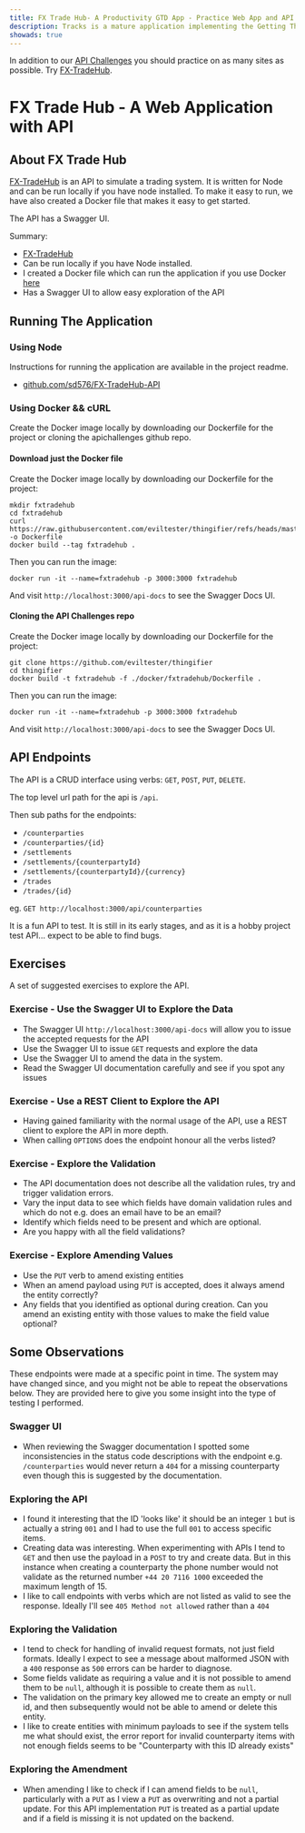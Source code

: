 ```yaml
---
title: FX Trade Hub- A Productivity GTD App - Practice Web App and API
description: Tracks is a mature application implementing the Getting Things Done productivity method with a Web GUI and API.
showads: true
---
```


In addition to our [API Challenges](/gui/challenges) you should practice on as many sites as possible. Try [FX-TradeHub](https://github.com/sd576/FX-TradeHub-API).

# FX Trade Hub - A Web Application with API


## About FX Trade Hub

[FX-TradeHub](https://github.com/sd576/FX-TradeHub-API) is an API to simulate a trading system. It is written for Node and can be run locally if you have node installed. To make it easy to run, we have also created a Docker file that makes it easy to get started.

The API has a Swagger UI.

Summary:

- [FX-TradeHub](https://github.com/sd576/FX-TradeHub-API)
- Can be run locally if you have Node installed.
- I created a Docker file which can run the application if you use Docker [here](https://github.com/eviltester/thingifier/tree/master/docker)
- Has a Swagger UI to allow easy exploration of the API


## Running The Application

### Using Node

Instructions for running the application are available in the project readme.

- [github.com/sd576/FX-TradeHub-API](https://github.com/sd576/FX-TradeHub-API)


### Using Docker && cURL

Create the Docker image locally by downloading our Dockerfile for the project or cloning the apichallenges github repo.

#### Download just the Docker file

Create the Docker image locally by downloading our Dockerfile for the project:

```
mkdir fxtradehub
cd fxtradehub
curl https://raw.githubusercontent.com/eviltester/thingifier/refs/heads/master/docker/fxtradehub/Dockerfile -o Dockerfile
docker build --tag fxtradehub .
```

Then you can run the image:

```
docker run -it --name=fxtradehub -p 3000:3000 fxtradehub
```

And visit `http://localhost:3000/api-docs` to see the Swagger Docs UI.

#### Cloning the API Challenges repo

Create the Docker image locally by downloading our Dockerfile for the project:

```
git clone https://github.com/eviltester/thingifier
cd thingifier
docker build -t fxtradehub -f ./docker/fxtradehub/Dockerfile .
```

Then you can run the image:

```
docker run -it --name=fxtradehub -p 3000:3000 fxtradehub
```

And visit `http://localhost:3000/api-docs` to see the Swagger Docs UI.


## API Endpoints

The API is a CRUD interface using verbs: `GET`, `POST`, `PUT`, `DELETE`.

The top level url path for the api is `/api`.

Then sub paths for the endpoints:

- `/counterparties`
- `/counterparties/{id}`
- `/settlements`
- `/settlements/{counterpartyId}`
- `/settlements/{counterpartyId}/{currency}`
- `/trades`
- `/trades/{id}`


eg. `GET http://localhost:3000/api/counterparties`

It is a fun API to test. It is still in its early stages, and as it is a hobby project test API... expect to be able to find bugs.

## Exercises

A set of suggested exercises to explore the API.

### Exercise - Use the Swagger UI to Explore the Data

- The Swagger UI `http://localhost:3000/api-docs` will allow you to issue the accepted requests for the API
- Use the Swagger UI to issue `GET` requests and explore the data
- Use the Swagger UI to amend the data in the system.
- Read the Swagger UI documentation carefully and see if you spot any issues

### Exercise - Use a REST Client to Explore the API

- Having gained familiarity with the normal usage of the API, use a REST client to explore the API in more depth.
- When calling `OPTIONS` does the endpoint honour all the verbs listed?


### Exercise - Explore the Validation

- The API documentation does not describe all the validation rules, try and trigger validation errors.
- Vary the input data to see which fields have domain validation rules and which do not e.g. does an email have to be an email?
- Identify which fields need to be present and which are optional.
- Are you happy with all the field validations?

### Exercise - Explore Amending Values

- Use the `PUT` verb to amend existing entities
- When an amend payload using `PUT` is accepted, does it always amend the entity correctly?
- Any fields that you identified as optional during creation. Can you amend an existing entity with those values to make the field value optional?


## Some Observations

These endpoints were made at a specific point in time. The system may have changed since, and you might not be able to repeat the observations below. They are provided here to give you some insight into the type of testing I performed.

### Swagger UI

- When reviewing the Swagger documentation I spotted some inconsistencies in the status code descriptions with the endpoint e.g. `/counterparties` would never return a `404` for a missing counterparty even though this is suggested by the documentation.

### Exploring the API

- I found it interesting that the ID 'looks like' it should be an integer `1` but is actually a string `001` and I had to use the full `001` to access specific items. 
- Creating data was interesting. When experimenting with APIs I tend to `GET` and then use the payload in a `POST` to try and create data. But in this instance when creating a counterparty the phone number would not validate as the returned number `+44 20 7116 1000` exceeded the maximum length of 15.
- I like to call endpoints with verbs which are not listed as valid to see the response. Ideally I'll see `405 Method not allowed` rather than a `404`

### Exploring the Validation

- I tend to check for handling of invalid request formats, not just field formats. Ideally I expect to see a message about malformed JSON with a `400` response as `500` errors can be harder to diagnose.
- Some fields validate as requiring a value and it is not possible to amend them to be `null`, although it is possible to create them as `null`.
- The validation on the primary key allowed me to create an empty or null id, and then subsequently would not be able to amend or delete this entity.
- I like to create entities with minimum payloads to see if the system tells me what should exist, the error report for invalid counterparty items with not enough fields seems to be "Counterparty with this ID already exists"

### Exploring the Amendment

- When amending I like to check if I can amend fields to be `null`, particularly with a `PUT` as I view a `PUT` as overwriting and not a partial update. For this API implementation `PUT` is treated as a partial update and if a field is missing it is not updated on the backend.